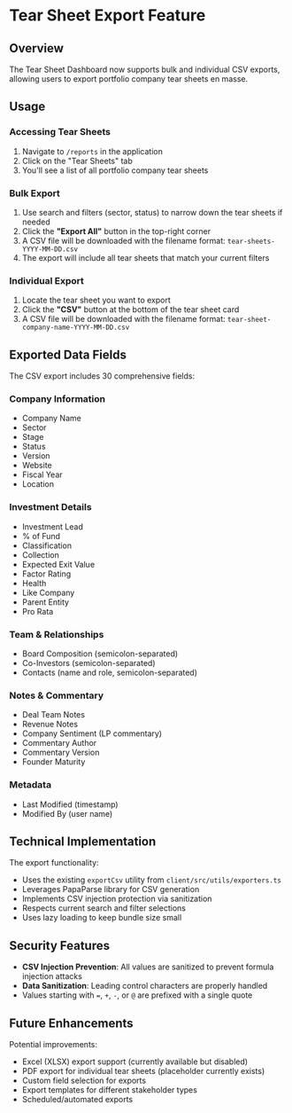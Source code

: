 # Tear Sheet Export Feature

## Overview
The Tear Sheet Dashboard now supports bulk and individual CSV exports, allowing users to export portfolio company tear sheets en masse.

## Usage

### Accessing Tear Sheets
1. Navigate to `/reports` in the application
2. Click on the "Tear Sheets" tab
3. You'll see a list of all portfolio company tear sheets

### Bulk Export
1. Use search and filters (sector, status) to narrow down the tear sheets if needed
2. Click the **"Export All"** button in the top-right corner
3. A CSV file will be downloaded with the filename format: `tear-sheets-YYYY-MM-DD.csv`
4. The export will include all tear sheets that match your current filters

### Individual Export
1. Locate the tear sheet you want to export
2. Click the **"CSV"** button at the bottom of the tear sheet card
3. A CSV file will be downloaded with the filename format: `tear-sheet-company-name-YYYY-MM-DD.csv`

## Exported Data Fields

The CSV export includes 30 comprehensive fields:

### Company Information
- Company Name
- Sector
- Stage
- Status
- Version
- Website
- Fiscal Year
- Location

### Investment Details
- Investment Lead
- % of Fund
- Classification
- Collection
- Expected Exit Value
- Factor Rating
- Health
- Like Company
- Parent Entity
- Pro Rata

### Team & Relationships
- Board Composition (semicolon-separated)
- Co-Investors (semicolon-separated)
- Contacts (name and role, semicolon-separated)

### Notes & Commentary
- Deal Team Notes
- Revenue Notes
- Company Sentiment (LP commentary)
- Commentary Author
- Commentary Version
- Founder Maturity

### Metadata
- Last Modified (timestamp)
- Modified By (user name)

## Technical Implementation

The export functionality:
- Uses the existing `exportCsv` utility from `client/src/utils/exporters.ts`
- Leverages PapaParse library for CSV generation
- Implements CSV injection protection via sanitization
- Respects current search and filter selections
- Uses lazy loading to keep bundle size small

## Security Features

- **CSV Injection Prevention**: All values are sanitized to prevent formula injection attacks
- **Data Sanitization**: Leading control characters are properly handled
- Values starting with `=`, `+`, `-`, or `@` are prefixed with a single quote

## Future Enhancements

Potential improvements:
- Excel (XLSX) export support (currently available but disabled)
- PDF export for individual tear sheets (placeholder currently exists)
- Custom field selection for exports
- Export templates for different stakeholder types
- Scheduled/automated exports
